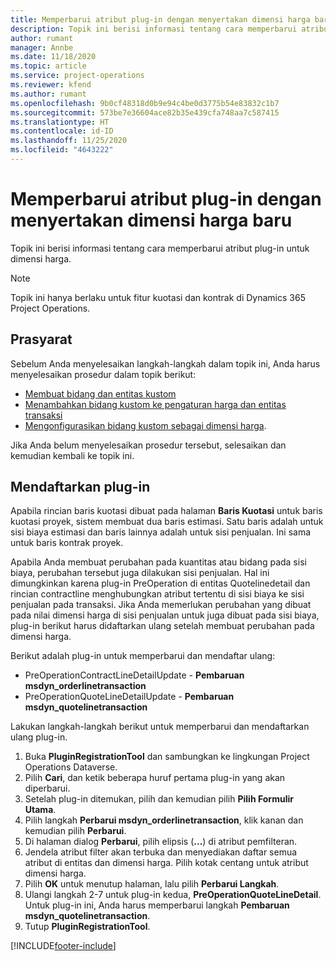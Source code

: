 ```yaml
---
title: Memperbarui atribut plug-in dengan menyertakan dimensi harga baru
description: Topik ini berisi informasi tentang cara memperbarui atribut plug-in untuk dimensi harga.
author: rumant
manager: Annbe
ms.date: 11/18/2020
ms.topic: article
ms.service: project-operations
ms.reviewer: kfend
ms.author: rumant
ms.openlocfilehash: 9b0cf48318d0b9e94c4be0d3775b54e83832c1b7
ms.sourcegitcommit: 573be7e36604ace82b35e439cfa748aa7c587415
ms.translationtype: HT
ms.contentlocale: id-ID
ms.lasthandoff: 11/25/2020
ms.locfileid: "4643222"
---
```

# <a name="update-plug-in-attributes-with-new-pricing-dimensions"></a>Memperbarui atribut plug-in dengan menyertakan dimensi harga baru

Topik ini berisi informasi tentang cara memperbarui atribut plug-in untuk dimensi harga.

> [!NOTE]
> Topik ini hanya berlaku untuk fitur kuotasi dan kontrak di Dynamics 365 Project Operations.

## <a name="prerequisites"></a>Prasyarat
Sebelum Anda menyelesaikan langkah-langkah dalam topik ini, Anda harus menyelesaikan prosedur dalam topik berikut:

  - [Membuat bidang dan entitas kustom](create-custom-fields-entities-pricing-dimensions.md) 
  - [Menambahkan bidang kustom ke pengaturan harga dan entitas transaksi ](add-custom-fields-price-setup-transactional-entities.md)
  - [Mengonfigurasikan bidang kustom sebagai dimensi harga](set-up-custom-fields-pricing-dimensions.md). 
  
Jika Anda belum menyelesaikan prosedur tersebut, selesaikan dan kemudian kembali ke topik ini.

## <a name="register-a-plug-in"></a>Mendaftarkan plug-in
Apabila rincian baris kuotasi dibuat pada halaman **Baris Kuotasi** untuk baris kuotasi proyek, sistem membuat dua baris estimasi. Satu baris adalah untuk sisi biaya estimasi dan baris lainnya adalah untuk sisi penjualan. Ini sama untuk baris kontrak proyek.

Apabila Anda membuat perubahan pada kuantitas atau bidang pada sisi biaya, perubahan tersebut juga dilakukan sisi penjualan. Hal ini dimungkinkan karena plug-in PreOperation di entitas Quotelinedetail dan rincian contractline menghubungkan atribut tertentu di sisi biaya ke sisi penjualan pada transaksi. Jika Anda memerlukan perubahan yang dibuat pada nilai dimensi harga di sisi penjualan untuk juga dibuat pada sisi biaya, plug-in berikut harus didaftarkan ulang setelah membuat perubahan pada dimensi harga.

Berikut adalah plug-in untuk memperbarui dan mendaftar ulang:

- PreOperationContractLineDetailUpdate - **Pembaruan msdyn_orderlinetransaction**
- PreOperationQuoteLineDetailUpdate - **Pembaruan msdyn_quotelinetransaction**

Lakukan langkah-langkah berikut untuk memperbarui dan mendaftarkan ulang plug-in.

1. Buka **PluginRegistrationTool** dan sambungkan ke lingkungan Project Operations Dataverse.
2. Pilih **Cari**, dan ketik beberapa huruf pertama plug-in yang akan diperbarui.
3. Setelah plug-in ditemukan, pilih dan kemudian pilih **Pilih Formulir Utama**.
4. Pilih langkah **Perbarui msdyn_orderlinetransaction**, klik kanan dan kemudian pilih **Perbarui**.
5. Di halaman dialog **Perbarui**, pilih elipsis (**...**) di atribut pemfilteran.
6. Jendela atribut filter akan terbuka dan menyediakan daftar semua atribut di entitas dan dimensi harga. Pilih kotak centang untuk atribut dimensi harga.
7. Pilih **OK** untuk menutup halaman, lalu pilih **Perbarui Langkah**.
8. Ulangi langkah 2-7 untuk plug-in kedua, **PreOperationQuoteLineDetail**. Untuk plug-in ini, Anda harus memperbarui langkah **Pembaruan msdyn_quotelinetransaction**.
9. Tutup **PluginRegistrationTool**.


[!INCLUDE[footer-include](../includes/footer-banner.md)]